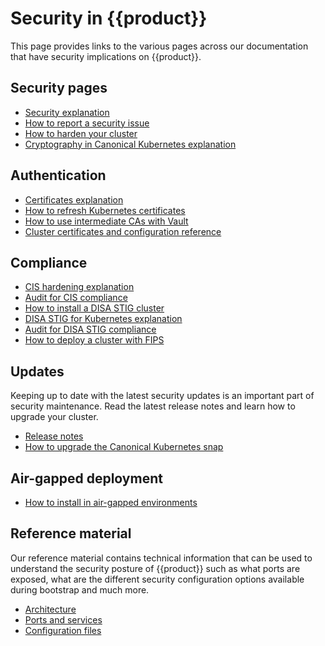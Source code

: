 # Security in {{product}}

This page provides links to the various pages across our documentation that
have security implications on {{product}}.

## Security pages

- [Security explanation]
- [How to report a security issue]
- [How to harden your cluster]
- [Cryptography in Canonical Kubernetes explanation]

## Authentication

- [Certificates explanation]
- [How to refresh Kubernetes certificates]
- [How to use intermediate CAs with Vault]
- [Cluster certificates and configuration reference]


## Compliance

- [CIS hardening explanation]
- [Audit for CIS compliance]
- [How to install a DISA STIG cluster]
- [DISA STIG for Kubernetes explanation]
- [Audit for DISA STIG compliance]
- [How to deploy a cluster with FIPS]

## Updates

Keeping up to date with the latest security updates is an important part of
security maintenance. Read the latest release notes and learn how to upgrade
your cluster.

- [Release notes]
- [How to upgrade the Canonical Kubernetes snap]

## Air-gapped deployment

- [How to install in air-gapped environments]

## Reference material

Our reference material contains technical information that can be used to
understand the security posture of {{product}} such as what ports are exposed,
what are the different security configuration options available during bootstrap
and much more.

- [Architecture]
- [Ports and services]
- [Configuration files]

<!-- LINKS -->
[Architecture]:/snap/reference/architecture
[Ports and services]:/snap/reference/ports-and-services.md
[Configuration files]:/snap/reference/config-files/index
[How to report a security issue]:/snap/howto/security/report-security-issue.md
[Cluster certificates and configuration reference]: /snap/reference/certificates/
[How to refresh Kubernetes certificates]:/snap/howto/security/refresh-certs.md
[How to use intermediate CAs with Vault]:/snap/howto/security/intermediate-ca.md
[Audit for DISA STIG compliance]:/snap/reference/disa-stig-audit.md
[DISA STIG for Kubernetes explanation]: /snap/explanation/security/#kubernetes-disa-stig
[How to install a DISA STIG cluster]: TODO
[Audit for CIS compliance]: /snap/reference/cis-audit.md
[How to deploy a cluster with FIPS]: TODO
[Release notes]:/snap/reference/releases.md
[How to upgrade the Canonical Kubernetes snap]:/snap/howto/upgrades.md
[Certificates explanation]: /snap/explanation/security/#certificates
[CIS hardening explanation]: /snap/explanation/security/#cis-hardening
[How to install in air-gapped environments]:/snap/howto/install/offline/
[How to harden your cluster]: /snap/howto/security/hardening.md
[Security explanation]: /snap/explanation/security.md
[CIS hardening]: /snap/explanation/security/cis
[Cryptography in Canonical Kubernetes explanation]: /snap/explanation/security/#cryptography

